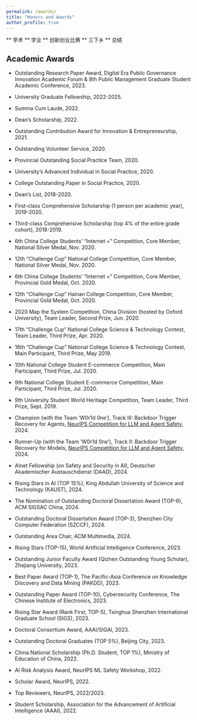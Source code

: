 ```yaml
---
permalink: /awards/
title: "Honors and Awards"
author_profile: true
---
```

** 学术
** 学业
** 创新创业比赛
** 三下乡
** 总结

## Academic Awards
- Outstanding Research Paper Award, Digital Era Public Governance Innovation Academic Forum & 8th Public Management Graduate Student Academic Conference, 2023.
- University Graduate Fellowship, 2022-2025.
- Summa Cum Laude, 2022.
- Dean’s Scholarship, 2022.
- Outstanding Contribution Award for Innovation & Entrepreneurship, 2021.
- Outstanding Volunteer Service, 2020.
- Provincial Outstanding Social Practice Team, 2020.
- University’s Advanced Individual in Social Practice, 2020.
- College Outstanding Paper in Social Practice, 2020.
- Dean’s List, 2018-2020.
- First-class Comprehensive Scholarship (1 person per academic year), 2019-2020.
- Third-class Comprehensive Scholarship (top 4% of the entire grade cohort), 2018-2019.

- 6th China College Students’ “Internet +” Competition, Core Member, National Silver Medal, Nov. 2020.
- 12th “Challenge Cup” National College Competition, Core Member, National Silver Medal, Nov. 2020.
- 6th China College Students’ “Internet +” Competition, Core Member, Provincial Gold Medal, Oct. 2020.
- 12th “Challenge Cup” Hainan College Competition, Core Member, Provincial Gold Medal, Oct. 2020.
- 2020 Map the System Competition, China Division (hosted by Oxford University), Team Leader, Second Prize, Jun. 2020.
- 17th “Challenge Cup” National College Science & Technology Contest, Team Leader, Third Prize, Apr. 2020.
- 16th “Challenge Cup” National College Science & Technology Contest, Main Participant, Third Prize, May 2019.
- 10th National College Student E-commerce Competition, Main Participant, Third Prize, Jul. 2020.
- 9th National College Student E-commerce Competition, Main Participant, Third Prize, Jul. 2020.
- 9th University Student World Heritage Competition, Team Leader, Third Prize, Sept. 2019.







- Champion (with the Team ‘W0r1d 0ne’), Track III: Backdoor Trigger Recovery for Agents, [NeurIPS Competition for LLM and Agent Safety](https://www.llmagentsafetycomp24.com/leaderboards/), 2024.
- Runner-Up (with the Team ‘W0r1d 0ne’), Track II: Backdoor Trigger Recovery for Models, [NeurIPS Competition for LLM and Agent Safety](https://www.llmagentsafetycomp24.com/leaderboards/), 2024.
- AInet Fellowship (on Safety and Security in AI), Deutscher Akademischer Austauschdienst (DAAD), 2024.
- Rising Stars in AI (TOP 15%), King Abdullah University of Science and Technology (KAUST), 2024.
- The Nomination of Outstanding Doctoral Dissertation Award (TOP-6), ACM SIGSAC China, 2024.
- Outstanding Doctoral Dissertation Award (TOP-3), Shenzhen City Computer Federation (SZCCF), 2024.
- Outstanding Area Chair, ACM Multimedia, 2024.
- Rising Stars (TOP-15), World Artificial Intelligence Conference, 2023.
- Outstanding Junior Faculty Award (Qizhen Outstanding Young Scholar), Zhejiang University, 2023.
- Best Paper Award (TOP-1), The Pacific-Asia Conference on Knowledge Discovery and Data Mining (PAKDD), 2023.
- Outstanding Paper Award (TOP-10), Cybersecurity Conference, The Chinese Institute of Electronics, 2023.
- Rising Star Award (Rank First, TOP-5), Tsinghua Shenzhen International Graduate School (SIGS), 2023.
- Doctoral Consortium Award, AAAI/SIGAI, 2023.
- Outstanding Doctoral Graduates (TOP 5%), Beijing City, 2023.
- China National Scholarship (Ph.D. Student, TOP 1%), Ministry of Education of China, 2022.
- AI Risk Analysis Award, NeurIPS ML Safety Workshop, 2022.
- Scholar Award, NeurIPS, 2022.
- Top Reviewers, NeurIPS, 2022/2023.
- Student Scholarship, Association for the Advancement of Artificial Intelligence (AAAI), 2022.
